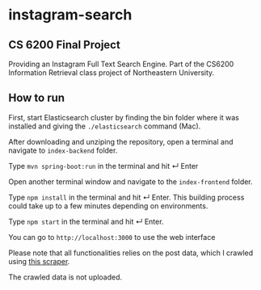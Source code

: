 # instagram-search

## CS 6200 Final Project

Providing an Instagram Full Text Search Engine. Part of the CS6200 Information Retrieval class project of Northeastern University.



## How to run

First, start Elasticsearch cluster by finding the bin folder where it was installed and giving the `./elasticsearch` command (Mac).

After downloading and unziping the repository, open a terminal and navigate to `index-backend` folder. 

Type `mvn spring-boot:run` in the terminal and hit ↵ Enter

Open another terminal window and navigate to the `index-frontend` folder.

Type `npm install` in the terminal and hit ↵ Enter. This building process could take up to a few minutes depending on environments.

Type `npm start` in the terminal and hit ↵ Enter.

You can go to `http://localhost:3000` to use the web interface


Please note that all functionalities relies on the post data, which I crawled using [this scraper](https://github.com/drawrowfly/instagram-scraper).

The crawled data is not uploaded.
